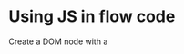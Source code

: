 # Using JS in flow code

Create a DOM node with a <script> element.

Then use "hostcall" to call functions.


# Using Typescript in flow code:

Export TS types to declaration file:

	tsc --emitDeclarationOnly --declaration --declarationDir c:\temp

and we get something like:

	declare var load: () => void;
	declare function bar(a: number): number;

We could parse this, and produce flow wrapper functions to use these.

	import @types/file.d.ts;
	dynamic @types/file.d.ts;


// Raw JS

